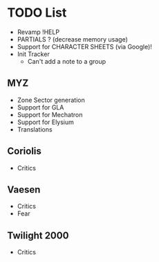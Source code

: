 # TODO List
- Revamp !HELP
- PARTIALS ? (decrease memory usage)
- Support for CHARACTER SHEETS (via Google)!
- Init Tracker
  * Can't add a note to a group

## MYZ
- Zone Sector generation
- Support for GLA
- Support for Mechatron
- Support for Elysium
- Translations

## Coriolis
- Critics

## Vaesen
- Critics
- Fear

## Twilight 2000
- Critics

